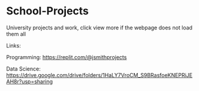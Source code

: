 # School-Projects
University projects and work, click view more if the webpage does not load them all

Links: 

Programming:
https://replit.com/@jsmithprojects

Data Science:
https://drive.google.com/drive/folders/1HaLY7VroCM_S9BRasfoeKNEPRiJEAH8r?usp=sharing
